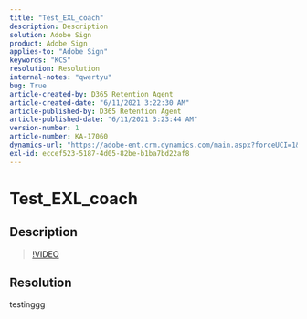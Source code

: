 ```yaml
---
title: "Test_EXL_coach"
description: Description
solution: Adobe Sign
product: Adobe Sign
applies-to: "Adobe Sign"
keywords: "KCS"
resolution: Resolution
internal-notes: "qwertyu"
bug: True
article-created-by: D365 Retention Agent
article-created-date: "6/11/2021 3:22:30 AM"
article-published-by: D365 Retention Agent
article-published-date: "6/11/2021 3:23:44 AM"
version-number: 1
article-number: KA-17060
dynamics-url: "https://adobe-ent.crm.dynamics.com/main.aspx?forceUCI=1&pagetype=entityrecord&etn=knowledgearticle&id=16b79a40-64ca-eb11-bacc-00224809606a"
exl-id: eccef523-5187-4d05-82be-b1ba7bd22af8
---
```

# Test_EXL_coach

## Description





>[!VIDEO](https://video.tv.adobe.com/v/18696?quality=9&amp;learn=on)

 


## Resolution


testinggg
